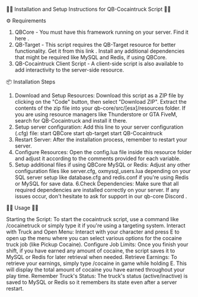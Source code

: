 🌟💊 Installation and Setup Instructions for QB-Cocaintruck Script 💊🌟

⚙️ Requirements
1. QBCore - You must have this framework running on your server. Find it here .
2. QB-Target - This script requires the QB-Target resource for better functionality. Get it from this link .
Install any additional dependencies that might be required like MySQL and Redis, if using QBCore.
3. QB-Cocaintruck Client Script - A client-side script is also available to add interactivity to the server-side resource.

📦 Installation Steps

1. Download and Setup Resources: Download this script as a ZIP file by clicking on the "Code" button, then select "Download ZIP". Extract the contents of the zip file into your qb-core/src/[esx]/resources folder. If you are using resource managers like Thunderstore or GTA FiveM, search for QB-Cocaintruck and install it there.
2. Setup server configuration: Add this line to your server configuration (.cfg) file:
start QBCore
start qb-target
start QB-Cocaintruck
3. Restart Server: After the installation process, remember to restart your server.
4. Configure Resources: Open the config.lua file inside this resource folder and adjust it according to the comments provided for each variable.
5. Setup additional files if using QBCore MySQL or Redis: Adjust any other configuration files like server.cfg, oxmysql_users.lua depending on your SQL server setup like database.cfg and redis.conf if you're using Redis or MySQL for save data.
6.Check Dependencies: Make sure that all required dependencies are installed correctly on your server.
If any issues occur, don't hesitate to ask for support in our qb-core Discord .


💊🎉 Usage 🎉💊

Starting the Script: To start the cocaintruck script, use a command like /cocainetruck or simply type it if you're using a targeting system.
Interact with Truck and Open Menu: Interact with your character and press E to open up the menu where you can select various options for the cocaine truck job (like Pickup Cocaine).
Configure Job Limits: Once you finish your shift, if you have earned any amount of cocaine, the script saves it to MySQL or Redis for later retrieval when needed.
Retrieve Earnings: To retrieve your earnings, simply type /cocaine in game while holding E. This will display the total amount of cocaine you have earned throughout your play time.
Remember Truck's Status: The truck's status (active/inactive) is saved to MySQL or Redis so it remembers its state even after a server restart.
